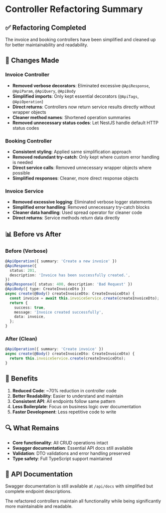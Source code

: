# Controller Refactoring Summary

## ✅ **Refactoring Completed**

The invoice and booking controllers have been simplified and cleaned up for better maintainability and readability.

## 🔧 **Changes Made**

### **Invoice Controller**
- **Removed verbose decorators**: Eliminated excessive `@ApiResponse`, `@ApiParam`, `@ApiQuery`, `@ApiBody`
- **Simplified imports**: Only kept essential decorators (`@ApiTags`, `@ApiOperation`)
- **Direct returns**: Controllers now return service results directly without wrapper objects
- **Cleaner method names**: Shortened operation summaries
- **Removed unnecessary status codes**: Let NestJS handle default HTTP status codes

### **Booking Controller**
- **Consistent styling**: Applied same simplification approach
- **Removed redundant try-catch**: Only kept where custom error handling is needed
- **Direct service calls**: Removed unnecessary wrapper objects where possible
- **Simplified responses**: Cleaner, more direct response objects

### **Invoice Service**
- **Removed excessive logging**: Eliminated verbose logger statements
- **Simplified error handling**: Removed unnecessary try-catch blocks
- **Cleaner data handling**: Used spread operator for cleaner code
- **Direct returns**: Service methods return data directly

## 📊 **Before vs After**

### **Before (Verbose)**
```typescript
@ApiOperation({ summary: 'Create a new invoice' })
@ApiResponse({
  status: 201,
  description: 'Invoice has been successfully created.',
})
@ApiResponse({ status: 400, description: 'Bad Request' })
@ApiBody({ type: CreateInvoiceDto })
async create(@Body() createInvoiceDto: CreateInvoiceDto) {
  const invoice = await this.invoiceService.create(createInvoiceDto);
  return {
    success: true,
    message: 'Invoice created successfully',
    data: invoice,
  };
}
```

### **After (Clean)**
```typescript
@ApiOperation({ summary: 'Create invoice' })
async create(@Body() createInvoiceDto: CreateInvoiceDto) {
  return this.invoiceService.create(createInvoiceDto);
}
```

## 🎯 **Benefits**

1. **Reduced Code**: ~70% reduction in controller code
2. **Better Readability**: Easier to understand and maintain
3. **Consistent API**: All endpoints follow same pattern
4. **Less Boilerplate**: Focus on business logic over documentation
5. **Faster Development**: Less repetitive code to write

## 🔍 **What Remains**

- **Core functionality**: All CRUD operations intact
- **Swagger documentation**: Essential API docs still available
- **Validation**: DTO validations and error handling preserved
- **Type safety**: Full TypeScript support maintained

## 📝 **API Documentation**

Swagger documentation is still available at `/api/docs` with simplified but complete endpoint descriptions.

The refactored controllers maintain all functionality while being significantly more maintainable and readable.

